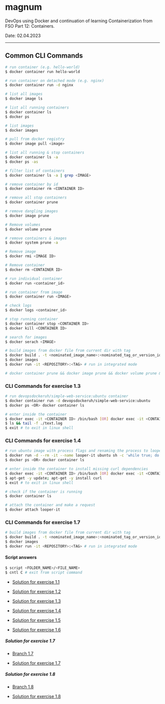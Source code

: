 # magnum

DevOps using Docker and continuation of learning Containerization from FSO Part 12: Containers.

Date: 02.04.2023 

---

## Common CLI Commands

```bash
# run container (e.g. hello-world)
$ docker container run hello-world

# run container on detached mode (e.g. nginx)
$ docker container run -d nginx

# list all images
$ docker image ls

# list all running containers
$ docker container ls
$ docker ps

# list images
$ docker images

# pull from docker registry
$ docker image pull <image>

# list all running & stop containers
$ docker container ls -a
$ docker ps -as

# filter list of containers
$ docker container ls -a | grep <IMAGE>

# remove container by id
$ docker container rm <CONTAINER ID>

# remove all stop containers
$ docker container prune

# remove dangling images
$ docker image prune

# Remove volumes
$ docker volume prune

# remove containers & images
$ docker system prune -a

# Remove image
$ docker rmi <IMAGE ID>

# Remove container
$ docker rm <CONTAINER ID>

# run individual container
$ docker run <container_id>

# run container from image
$ docker container run <IMAGE>

# check logs
$ docker logs <container_id>

# stop running container
$ docker container stop <CONTAINER ID>
$ docker kill <CONTAINER ID>

# search for images
$ docker serach <IMAGE>

# build images from docker file from current dir with tag
$ docker build . -t <nominated_image_name>:<nominated_tag_or_version_identifier>
$ docker images
$ docker run -it <REPOSITORY>:<TAG> # run in integrated mode

# docker container prune && docker image prune && docker volume prune && docker system prune -a

```

### CLI Commands for exercise 1.3

```bash
# run devopsdockeruh/simple-web-service:ubuntu container
$ docker container run -d devopsdockeruh/simple-web-service:ubuntu
$ docker ps <OR> docker container ls

# enter inside the container
$ docker exec -it <CONTAINER ID> /bin/bash [OR] docker exec -it <CONTAINER ID> /bin/sh
$ ls && tail -f ./text.log
$ exit # to exit in linux shell
```

### CLI Commands for exercise 1.4

```bash
# run ubuntu image with process flags and renaming the process to looper-it
$ docker run -d --rm -it --name looper-it ubuntu sh -c 'while true; do echo "Input website:"; read website; echo "Searching.."; sleep 1; curl http://$website; done'
$ docker ps <OR> docker container ls

# enter inside the container to install missing curl dependencies
$ docker exec -it <CONTAINER ID> /bin/bash [OR] docker exec -it <CONTAINER ID> /bin/sh
$ apt-get -y update; apt-get -y install curl
$ exit # to exit in linux shell

# check if the container is running
$ docker container ls

# attach the container and make a request
$ docker attach looper-it
```

### CLI Commands for exercise 1.7

```bash
# build images from docker file from current dir with tag
$ docker build . -t <nominated_image_name>:<nominated_tag_or_version_identifier>
$ docker images
$ docker run -it <REPOSITORY>:<TAG> # run in integrated mode
```

#### Script answers

```bash
$ script <FOLDER_NAME>/<FILE_NAME>
$ cntl C # exit from script command
```

- [Solution for exercise 1.1](https://github.com/aiotrope/magnum/blob/main/script-answers/exercise1_1.txt)

- [Solution for exercise 1.2](https://github.com/aiotrope/magnum/blob/main/script-answers/exercise1_2.txt)

- [Solution for exercise 1.3](https://github.com/aiotrope/magnum/blob/main/script-answers/exercise1_3.txt)

- [Solution for exercise 1.4](https://github.com/aiotrope/magnum/blob/main/script-answers/exercise1_4.txt)

- [Solution for exercise 1.5](https://github.com/aiotrope/magnum/blob/main/script-answers/exercise1_5.txt)

- [Solution for exercise 1.6](https://github.com/aiotrope/magnum/blob/main/script-answers/exercise1_6.txt)

##### Solution for exercise 1.7

- [Branch 1.7](https://github.com/aiotrope/magnum/blob/1.7/Dockerfile)

- [Solution for exercise 1.7](https://github.com/aiotrope/magnum/blob/main/script-answers/exercise1_7.txt)

##### Solution for exercise 1.8

- [Branch 1.8](https://github.com/aiotrope/magnum/blob/1.8/Dockerfile)

- [Solution for exercise 1.8](https://github.com/aiotrope/magnum/blob/main/script-answers/exercise1_8.txt)

